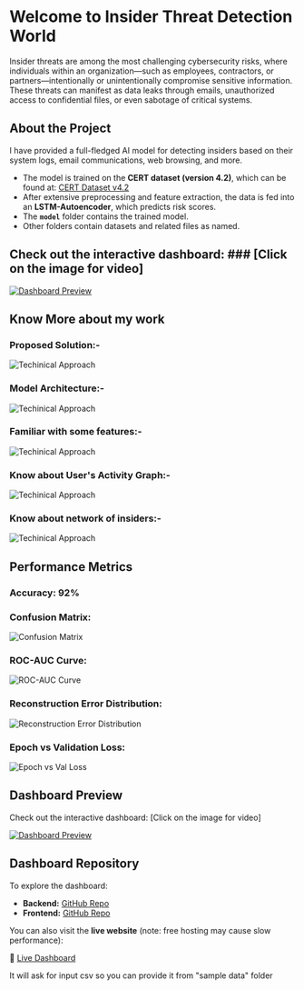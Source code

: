 # Welcome to Insider Threat Detection World

Insider threats are among the most challenging cybersecurity risks, where individuals within an organization—such as employees, contractors, or partners—intentionally or unintentionally compromise sensitive information. These threats can manifest as data leaks through emails, unauthorized access to confidential files, or even sabotage of critical systems.

## About the Project

I have provided a full-fledged AI model for detecting insiders based on their system logs, email communications, web browsing, and more.

- The model is trained on the **CERT dataset (version 4.2)**, which can be found at: [CERT Dataset v4.2](https://kilthub.cmu.edu/articles/dataset/Insider_Threat_Test_Dataset/12841247/1)
- After extensive preprocessing and feature extraction, the data is fed into an **LSTM-Autoencoder**, which predicts risk scores.
- The **`model`** folder contains the trained model.
- Other folders contain datasets and related files as named.

## Check out the interactive dashboard:   ### [Click on the image for video]

[![Dashboard Preview](preprocessing%20and%20feature%20extraction/performance%20metrices/Screenshot%202025-02-26%20155322.png)](https://youtu.be/6VqIfOs4PuI)

## Know More about my work
### Proposed Solution:-
   ![Techinical Approach](./preprocessing%20and%20feature%20extraction/performance%20metrices/Screenshot%202025-03-22%20103035.png)
### Model Architecture:-
   ![Techinical Approach](./preprocessing%20and%20feature%20extraction/performance%20metrices/Screenshot%202025-03-22%20103055.png)
### Familiar with some features:-
   ![Techinical Approach](./preprocessing%20and%20feature%20extraction/performance%20metrices/Screenshot%202025-03-22%20103123.png)
### Know about User's Activity Graph:-
   ![Techinical Approach](./preprocessing%20and%20feature%20extraction/performance%20metrices/Screenshot%202025-03-22%20104203.png)
### Know about network of insiders:-
   ![Techinical Approach](./preprocessing%20and%20feature%20extraction/performance%20metrices/Screenshot%202025-03-22%20104209.png)
## Performance Metrics

### Accuracy: **92%**

### Confusion Matrix:
![Confusion Matrix](./preprocessing%20and%20feature%20extraction/performance%20metrices/output3.png)

### ROC-AUC Curve:
![ROC-AUC Curve](./preprocessing%20and%20feature%20extraction/performance%20metrices/output4.png)

### Reconstruction Error Distribution:
![Reconstruction Error Distribution](./preprocessing%20and%20feature%20extraction/performance%20metrices/output2.png)

### Epoch vs Validation Loss:
![Epoch vs Val Loss](./preprocessing%20and%20feature%20extraction/performance%20metrices/output.png)

## Dashboard Preview

Check out the interactive dashboard:   [Click on the image for video]

[![Dashboard Preview](preprocessing%20and%20feature%20extraction/performance%20metrices/Screenshot%202025-02-26%20155322.png)](https://youtu.be/6VqIfOs4PuI)

## Dashboard Repository

To explore the dashboard: 

- **Backend:** [GitHub Repo](https://github.com/Keshav-CUJ/backend-of-ITD)
- **Frontend:** [GitHub Repo](https://github.com/Keshav-CUJ/frontend-of-ITD)

You can also visit the **live website** (note: free hosting may cause slow performance):

🔗 [Live Dashboard](https://frontend-of-itd.onrender.com)
 <p>It will ask for input csv so you can provide it from "sample data" folder</p>


